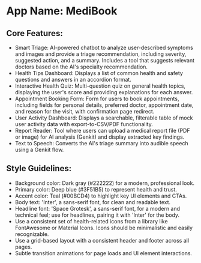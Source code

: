 # **App Name**: MediBook

## Core Features:

- Smart Triage: AI-powered chatbot to analyze user-described symptoms and images and provide a triage recommendation, including severity, suggested action, and a summary. Includes a tool that suggests relevant doctors based on the AI's specialty recommendation.
- Health Tips Dashboard: Displays a list of common health and safety questions and answers in an accordion format.
- Interactive Health Quiz: Multi-question quiz on general health topics, displaying the user's score and providing explanations for each answer.
- Appointment Booking Form: Form for users to book appointments, including fields for personal details, preferred doctor, appointment date, and reason for the visit, with confirmation page redirect.
- User Activity Dashboard: Displays a searchable, filterable table of mock user activity data with export-to-CSV/PDF functionality.
- Report Reader: Tool where users can upload a medical report file (PDF or image) for AI analysis (Genkit) and display extracted key findings.
- Text to Speech: Converts the AI's triage summary into audible speech using a Genkit flow.

## Style Guidelines:

- Background color: Dark gray (#222222) for a modern, professional look.
- Primary color: Deep blue (#3F51B5) to represent health and trust.
- Accent color: Teal (#00BCD4) to highlight key UI elements and CTAs.
- Body text: 'Inter', a sans-serif font, for clean and readable text.
- Headline font: 'Space Grotesk', a sans-serif font, for a modern and technical feel; use for headlines, pairing it with 'Inter' for the body.
- Use a consistent set of health-related icons from a library like FontAwesome or Material Icons. Icons should be minimalistic and easily recognizable.
- Use a grid-based layout with a consistent header and footer across all pages.
- Subtle transition animations for page loads and UI element interactions.